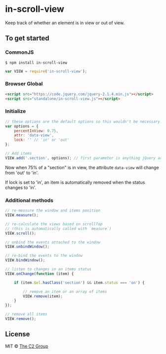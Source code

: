 in-scroll-view
==============

Keep track of whether an element is in view or out of view.


To get started
--------------

### CommonJS

```
$ npm install in-scroll-view
```

```js
var VIEW = require('in-scroll-view');
```

### Browser Global

```html
<script src="https://code.jquery.com/jquery-2.1.4.min.js"></script>
<script src="standalone/in-scroll-view.js"></script>
```

### Initialize

```js
// these options are the default options so this wouldn't be necessary.
var options = {
    percentInView: 0.75,
    attr: 'data-view',
    lock: '' // 'in' or 'out'
};

// Add items
VIEW.add('.section', options); // first parameter is anything jQuery accepts
```

Now when 75% of a "section" is in view, the attribute `data-view` will change from 'out' to 'in'.

If lock is set to 'in', an item is automatically removed when the status changes to 'in'.

### Additional methods

```js
// re-measure the window and items position
VIEW.measure();

// re-calculate the views based on scrollTop
// (this is automatically called with `measure`)
VIEW.scroll();

// unbind the events attached to the window
VIEW.unbindWindow();

// re-bind the events to the window
VIEW.bindWindow();

// listen to changes in an items status
VIEW.onChange(function (item) {

    if (item.$el.hasClass('section') && item.status === 'on') {

        // remove an item or an array of items
        VIEW.remove(item);
    }
});

// remove all items
VIEW.remove();
```


License
-------

MIT © [The C2 Group](https://c2experience.com)
